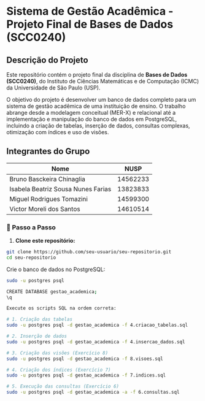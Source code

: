 # Sistema de Gestão Acadêmica - Projeto Final de Bases de Dados (SCC0240)

## Descrição do Projeto

Este repositório contém o projeto final da disciplina de **Bases de Dados (SCC0240)**, do Instituto de Ciências Matemáticas e de Computação (ICMC) da Universidade de São Paulo (USP).

O objetivo do projeto é desenvolver um banco de dados completo para um sistema de gestão acadêmica de uma instituição de ensino. O trabalho abrange desde a modelagem conceitual (MER-X) e relacional até a implementação e manipulação do banco de dados em PostgreSQL, incluindo a criação de tabelas, inserção de dados, consultas complexas, otimização com índices e uso de visões.

## Integrantes do Grupo

| Nome                                | NUSP     |
| ----------------------------------- | -------- |
| Bruno Basckeira Chinaglia           | 14562233 |
| Isabela Beatriz Sousa Nunes Farias  | 13823833 |
| Miguel Rodrigues Tomazini           | 14599300 |
| Victor Moreli dos Santos            | 14610514 |

### 🚀 Passo a Passo

1. **Clone este repositório:**

```bash
git clone https://github.com/seu-usuario/seu-repositorio.git
cd seu-repositorio
```

Crie o banco de dados no PostgreSQL:

```bash
sudo -u postgres psql

CREATE DATABASE gestao_academica;
\q
```

```bash
Execute os scripts SQL na ordem correta:

# 1. Criação das tabelas
sudo -u postgres psql -d gestao_academica -f 4.criacao_tabelas.sql

# 2. Inserção de dados
sudo -u postgres psql -d gestao_academica -f 4.insercao_dados.sql

# 3. Criação das visões (Exercício 8)
sudo -u postgres psql -d gestao_academica -f 8.visoes.sql

# 4. Criação dos índices (Exercício 7)
sudo -u postgres psql -d gestao_academica -f 7.indices.sql

# 5. Execução das consultas (Exercício 6)
sudo -u postgres psql -d gestao_academica -a -f 6.consultas.sql
```